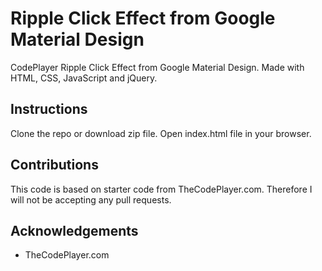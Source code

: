 # Ripple Click Effect from Google Material Design
CodePlayer Ripple Click Effect from Google Material Design. Made with HTML, CSS, JavaScript and jQuery.

## Instructions
Clone the repo or download zip file. Open index.html file in your browser.

## Contributions
This code is based on starter code from TheCodePlayer.com. Therefore I will not be accepting any pull requests.

## Acknowledgements 
* TheCodePlayer.com
